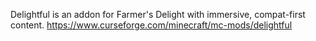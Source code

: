 Delightful is an addon for Farmer's Delight with immersive, compat-first content.
https://www.curseforge.com/minecraft/mc-mods/delightful